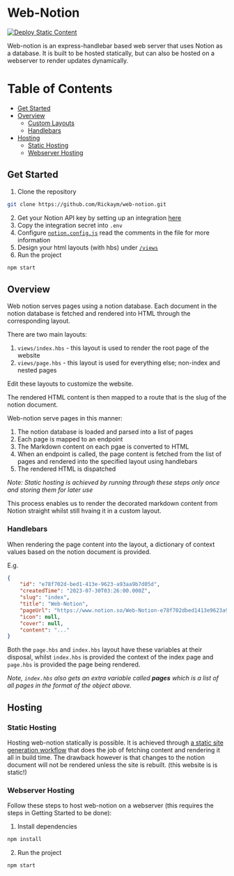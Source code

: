 # Web-Notion

[![Deploy Static Content](https://github.com/Rickaym/web-notion/actions/workflows/static.yml/badge.svg)](https://github.com/Rickaym/web-notion/actions/workflows/static.yml)

Web-notion is an express-handlebar based web server that uses Notion as a database. It is built to be hosted statically, but can also be hosted on a webserver to render updates dynamically.

# Table of Contents

- [Get Started](#get-started)
- [Overview](#overview)
  - [Custom Layouts](#custom-layouts)
  - [Handlebars](#handlebars)
- [Hosting](#hosting)
    - [Static Hosting](#static-hosting)
    - [Webserver Hosting](#webserver-hosting)

## Get Started

1. Clone the repository

```bash
git clone https://github.com/Rickaym/web-notion.git
```
2. Get your Notion API key by setting up an integration [here](https://developers.notion.com/docs/create-a-notion-integration)
3. Copy the integration secret into `.env`
4. Configure [`notion.config.js`](./notion.config.js) read the comments in the file for more information
5. Design your html layouts (with hbs) under [`/views`](./views)
6. Run the project

```bash
npm start
```

## Overview

Web notion serves pages using a notion database. Each document in the notion database is fetched and rendered into HTML through the corresponding layout.

There are two main layouts:

1. `views/index.hbs` - this layout is used to render the root page of the website
2. `views/page.hbs` - this layout is used for everything else; non-index and nested pages

Edit these layouts to customize the website.

The rendered HTML content is then mapped to a route that is the slug of the notion document.

Web-notion serve pages in this manner:

1. The notion database is loaded and parsed into a list of pages
2. Each page is mapped to an endpoint
2. The Markdown content on each pgae is converted to HTML
3. When an endpoint is called, the page content is fetched from the list of pages and rendered into the specified layout using handlebars
4. The rendered HTML is dispatched

*Note: Static hosting is achieved by running through these steps only once and storing them for later use*

This process enables us to render the decorated markdown content from Notion straight whilst still hvaing it in a custom layout.

### Handlebars

When rendering the page content into the layout, a dictionary of context values based on the notion document is provided.

E.g.

```json
{
    "id": "e78f702d-bed1-413e-9623-a93aa9b7d05d",
    "createdTime": "2023-07-30T03:26:00.000Z",
    "slug": "index",
    "title": "Web-Notion",
    "pageUrl": "https://www.notion.so/Web-Notion-e78f702dbed1413e9623a93aa9b7d05d",
    "icon": null,
    "cover": null,
    "content": "..."
}
```

Both the `page.hbs` and `index.hbs` layout have these variables at their disposal, whilst `index.hbs` is provided the context of the index page and `page.hbs` is provided the page being rendered.

*Note, `index.hbs` also gets an extra variable called **pages** which is a list of all pages in the format of the object above.*

## Hosting

### Static Hosting

Hosting web-notion statically is possible. It is achieved through [a static site generation workflow](https://github.com/Rickaym/web-notion/blob/master/.github/workflows/static.yml) that does the job of fetching content and rendering it all in build time. The drawback however is that changes to the notion document will not be rendered unless the site is rebuilt. (this website is is static!)

### Webserver Hosting

Follow these steps to host web-notion on a webserver (this requires the steps in Getting Started to be done):

1. Install dependencies

```bash
npm install
```
2. Run the project

```bash
npm start
```
